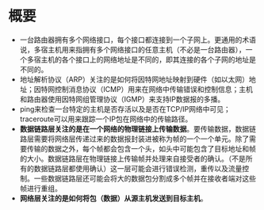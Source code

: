 # 概要
- 一台路由器拥有多个网络接口，每个接口都连接到一个子网上。更通用的术语说，多宿主机用来指拥有多个网络接口的任意主机（不必是一台路由器），一个多宿主机的各个接口上的网络地址是不同的，即其连接的各个子网的地址是不同的。
- 地址解析协议（ARP）关注的是如何将因特网地址映射到硬件（如以太网）地址；因特网控制消息协议（ICMP）用来在网络中传输错误和控制信息；主机和路由器使用因特网组管理协议（IGMP）来支持IP数据报的多播。
- ping来检查一台特定的主机是否存活以及是否在TCP/IP网络中可见；traceroute可以用来跟踪一个IP包在网络中的传输路径。
- **数据链路层关注的是在一个网络的物理链接上传输数据**。要传输数据，数据链路层需要将网络层传递过来的数据报封装进被称为帧的一个一个单元。除了需要传输的数据之外，每个帧都会包含一个头，如头中可能包含了目标地址和帧的大小。数据链路层在物理链接上传输帧并处理来自接受者的确认。（不是所有的数据链路层都使用确认）这一层可能会进行错误检测，重传以及流量控制。一些数据链路层还可能会将大的数据包分割成多个帧并在接收者端对这些帧进行重组。
- **网络层关注的是如何将包（数据）从源主机发送到目标主机**。